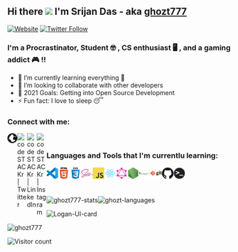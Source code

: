 ## Hi there <img src="https://github.com/TheDudeThatCode/TheDudeThatCode/blob/master/Assets/Hi.gif" width="29px">  I'm Srijan Das - aka [ghozt777][website]

[![Website](https://img.shields.io/website?down_message=offline&label=ghozt&up_color=%238B5CF6&up_message=online&url=https%3A%2F%2Fghozt.netlify.app%2F)](https://ghozt.netlify.app/)
[![Twitter Follow](https://img.shields.io/twitter/url?label=ghozt&logoColor=%231F2937&style=social&url=https%3A%2F%2Ftwitter.com%2Fghozt60510632)](https://twitter.com/ghozt60510632)

### I'm a Procrastinator, Student 🤓  , CS enthusiast 🖥️  , and a gaming addict 🎮 !!

- 🌱 I’m currently learning everything 🤣
- 🤝 I’m looking to collaborate with other developers
- 🥅 2021 Goals: Getting into Open Source Development
- ⚡ Fun fact: I love to sleep 😴 

### Connect with me:

[<img align="left" alt="ghozt.netlify.app" width="22px" src="https://raw.githubusercontent.com/iconic/open-iconic/master/svg/globe.svg" />][website]

[<img align="left" alt="codeSTACKr | Twitter" width="22px" src="https://cdn.jsdelivr.net/npm/simple-icons@v3/icons/twitter.svg" />][twitter]

[<img align="left" alt="codeSTACKr | LinkedIn" width="22px" src="https://cdn.jsdelivr.net/npm/simple-icons@v3/icons/linkedin.svg" />][linkedin]

[<img align="left" alt="codeSTACKr | Instagram" width="22px" src="https://cdn.jsdelivr.net/npm/simple-icons@v3/icons/instagram.svg" />][instagram]

<br />

### Languages and Tools that I'm currentlu learning:

<img align="left" alt="Visual Studio Code" width="26px" src="https://raw.githubusercontent.com/github/explore/80688e429a7d4ef2fca1e82350fe8e3517d3494d/topics/visual-studio-code/visual-studio-code.png" />
<img align="left" alt="HTML5" width="26px" src="https://raw.githubusercontent.com/github/explore/80688e429a7d4ef2fca1e82350fe8e3517d3494d/topics/html/html.png" />
<img align="left" alt="CSS3" width="26px" src="https://raw.githubusercontent.com/github/explore/80688e429a7d4ef2fca1e82350fe8e3517d3494d/topics/css/css.png" />
<img align="left" alt="Sass" width="26px" src="https://raw.githubusercontent.com/github/explore/80688e429a7d4ef2fca1e82350fe8e3517d3494d/topics/sass/sass.png" />
<img align="left" alt="JavaScript" width="26px" src="https://raw.githubusercontent.com/github/explore/80688e429a7d4ef2fca1e82350fe8e3517d3494d/topics/javascript/javascript.png" />
<img align="left" alt="React" width="26px" src="https://raw.githubusercontent.com/github/explore/80688e429a7d4ef2fca1e82350fe8e3517d3494d/topics/react/react.png" />
<img align="left" alt="GraphQL" width="26px" src="https://raw.githubusercontent.com/github/explore/80688e429a7d4ef2fca1e82350fe8e3517d3494d/topics/graphql/graphql.png" />
<img align="left" alt="Node.js" width="26px" src="https://raw.githubusercontent.com/github/explore/80688e429a7d4ef2fca1e82350fe8e3517d3494d/topics/nodejs/nodejs.png" />
<img align="left" alt="MongoDB" width="26px" src="https://raw.githubusercontent.com/github/explore/80688e429a7d4ef2fca1e82350fe8e3517d3494d/topics/mongodb/mongodb.png" />
<img align="left" alt="Git" width="26px" src="https://raw.githubusercontent.com/github/explore/80688e429a7d4ef2fca1e82350fe8e3517d3494d/topics/git/git.png" />
<img align="left" alt="GitHub" width="26px" src="https://raw.githubusercontent.com/github/explore/78df643247d429f6cc873026c0622819ad797942/topics/github/github.png" />
<img align="left" alt="Terminal" width="26px" src="https://raw.githubusercontent.com/github/explore/80688e429a7d4ef2fca1e82350fe8e3517d3494d/topics/terminal/terminal.png" />

<br />
<br />
<br />





<p><img align="left" src="https://github-readme-stats.vercel.app/api?username=ghozt777&show_icons=true&theme=github_dark" alt="ghozt777-stats"/>
<img src="https://github-readme-stats.vercel.app/api/top-langs/?username=ghozt777&show_icons=true&theme=chartreuse-outrun" alt="ghozt-languages" />
</p>


<p><img src="https://github-readme-stats.vercel.app/api/pin/?username=ghozt777&repo=Logan-UI&show_icons=true&theme=github_dark"  alt="Logan-UI-card" /></p>




<p><img src="https://github-readme-streak-stats.herokuapp.com/?user=ghozt777&theme=dark" alt="ghozt777" />
</p>

![Visitor count](https://shields-io-visitor-counter.herokuapp.com/badge?page=ghozt777&label=visitors&labelColor=000000&logo=GitHub&logoColor=FFFFFF&color=1D70B8&style=for-the-badge)
 



[website]: https://ghozt.netlify.app/
[twitter]: https://twitter.com/ghozt60510632
[instagram]: https://www.instagram.com/dontsleeponcustard/
[linkedin]: https://www.linkedin.com/in/srijandas7/
